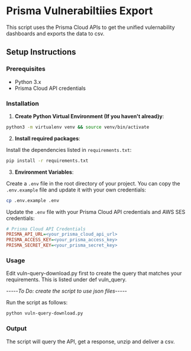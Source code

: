 # Prisma Vulnerabiltiies Export

This script uses the Prisma Cloud  APIs to get the unified vulernability dashboards and exports the data to csv. 

## Setup Instructions

### Prerequisites

- Python 3.x
- Prisma Cloud API credentials

### Installation

1. **Create Python Virtual Environment (If you haven't alread)y**:

```bash
python3 -m virtualenv venv && source venv/bin/activate  
```

2. **Install required packages**:

Install the dependencies listed in `requirements.txt`:

```bash
pip install -r requirements.txt
```

3. **Environment Variables**:

Create a `.env` file in the root directory of your project. You can copy the `.env.example` file and update it with your own credentials:

```bash
cp .env.example .env
```

Update the `.env` file with your Prisma Cloud API credentials and AWS SES credentials:

```ini
# Prisma Cloud API Credentials
PRISMA_API_URL=<your_prisma_cloud_api_url>
PRISMA_ACCESS_KEY=<your_prisma_access_key>
PRISMA_SECRET_KEY=<your_prisma_secret_key>
```

### Usage

Edit vuln-query-download.py first to create the query that matches your requirements. This is listed under def vuln_query.

-----*To Do: create the script to use json files*-----

Run the script as follows:

```bash
python vuln-query-download.py
```

### Output

The script will query the API, get a response, unzip and deliver a csv. 

